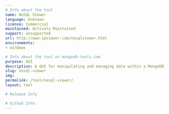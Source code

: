 ```yaml
---
# Info about the tool
name: NoSQL Viewer
language: Unknown
license: Commercial
maintained: Actively Maintained
support: unsupported
url: http://www.spviewer.com/nosqlviewer.html
environments:
- windows

# Info about the tool on mongodb-tools.com
purpose: GUI
description: A GUI for manipulating and managing data within a MongoDB cluster.
slug: nosql-viewer
img: 
permalink: /tool/nosql-viewer/
layout: tool

# Release Info

# Github Info
---
```


